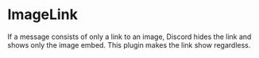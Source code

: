 # ImageLink

If a message consists of only a link to an image, Discord hides the link and shows only the image embed. This plugin makes the link show regardless.
